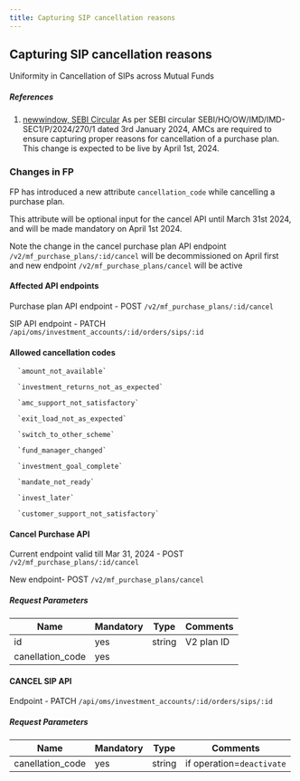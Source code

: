 ```yaml
---
title: Capturing SIP cancellation reasons
---
```


## Capturing SIP cancellation reasons

Uniformity in Cancellation of SIPs across Mutual Funds

##### References
1. [newwindow, SEBI Circular](https://)
As per SEBI circular SEBI/HO/OW/IMD/IMD-SEC1/P/2024/270/1 dated 3rd January 2024, AMCs are required to ensure capturing proper reasons for cancellation of a purchase plan. This change is expected to be live by April 1st, 2024.

### Changes in FP

FP has introduced a new attribute `cancellation_code` while cancelling a purchase plan.

This attribute will be optional input for the cancel API until March 31st 2024, and will be made mandatory on April 1st 2024.

Note the change in the cancel purchase plan API endpoint `/v2/mf_purchase_plans/:id/cancel` will be decommissioned on April first and new endpoint `/v2/mf_purchase_plans/cancel` will be active

#### Affected API endpoints
Purchase plan API endpoint - POST `/v2/mf_purchase_plans/:id/cancel`

SIP API endpoint - PATCH `/api/oms/investment_accounts/:id/orders/sips/:id`

#### Allowed cancellation codes
  
      `amount_not_available`

      `investment_returns_not_as_expected`

      `amc_support_not_satisfactory`

      `exit_load_not_as_expected`

      `switch_to_other_scheme`

      `fund_manager_changed`

      `investment_goal_complete`

      `mandate_not_ready`

      `invest_later`

      `customer_support_not_satisfactory`
      
#### Cancel Purchase API

Current endpoint valid till Mar 31, 2024 - POST `/v2/mf_purchase_plans/:id/cancel`

New endpoint- POST `/v2/mf_purchase_plans/cancel`

##### Request Parameters

|Name | Mandatory | Type | Comments |
| -- | -- | -- | -- |
| id | yes| string | V2 plan ID |
| canellation_code | yes | 

#### CANCEL SIP API

Endpoint - PATCH `/api/oms/investment_accounts/:id/orders/sips/:id`

#####  Request Parameters

|Name | Mandatory | Type | Comments |
| -- | -- | -- | -- |
| canellation_code | yes| string | if operation=`deactivate` |
